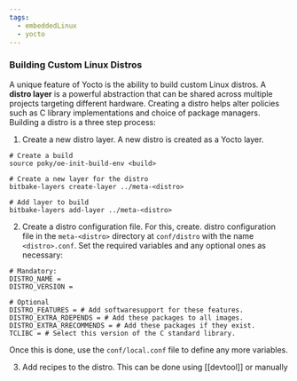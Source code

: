 ```yaml
---
tags:
  - embeddedLinux
  - yocto
---
```

### Building Custom Linux Distros
A unique feature of Yocto is the ability to build custom Linux distros. A **distro layer** is a powerful abstraction that can be shared across multiple projects targeting different hardware. Creating a distro helps alter policies such as C library implementations and choice of package managers. Building a distro is a three step process:
1. Create a new distro layer. A new distro is created as a Yocto layer. 
```
# Create a build
source poky/oe-init-build-env <build>

# Create a new layer for the distro
bitbake-layers create-layer ../meta-<distro>

# Add layer to build
bitbake-layers add-layer ../meta-<distro>
```

2. Create a distro configuration file. For this, create. distro configuration file in the `meta-<distro>` directory at `conf/distro` with the name `<distro>.conf`. Set the required variables and any optional ones as necessary:
```
# Mandatory:
DISTRO_NAME =
DISTRO_VERSION =

# Optional
DISTRO_FEATURES = # Add softwaresupport for these features.
DISTRO_EXTRA_RDEPENDS = # Add these packages to all images.
DISTRO_EXTRA_RRECOMMENDS = # Add these packages if they exist.
TCLIBC = # Select this version of the C standard library.
```
Once this is done, use the `conf/local.conf` file to define any more variables.

3. Add recipes to the distro. This can be done using [[devtool]] or manually